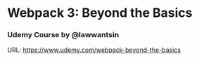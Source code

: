 # Webpack 3: Beyond the Basics
### Udemy Course by @lawwantsin 

URL: https://www.udemy.com/webpack-beyond-the-basics


